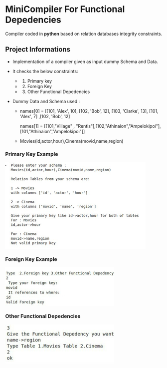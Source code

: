 # MiniCompiler For Functional Depedencies

Compiler coded in **python** based on relation databases integrity constraints.

## Project Informations

- Implementation of a compiler given as input dummy Schema and Data.
- It checks the below constraints: 
    - 1. Primary key 
    - 2. Foreign Key 
    - 3. Other Functional Depedencies
  
 - Dummy Data and Schema used :
   - names[0] = [[101, 'Alex', 10], [102, 'Bob', 12], [103, 'Clarke', 13], [101, 'Alex', 7] ,[102, 'Bob', 12]

     names[1] = [[101,"Village" , "Rentis"],[102,"Athinaion","Ampelokipoi"],[101,"Athinaion","Ampelokipoi"]]
     
   - Movies(id,actor,hour),Cinema(movid,name,region)
   
 ### Primary Key Example 
 
 <img src="primary.jpg" width="450" align="center">
 
 
 ### Foreign Key Example
 
 <img src="foreign.jpg" width="350" align="center">
 
 ### Other Functional Depedencies
 
 <img src="depeden.jpg" width="350" align="center">
